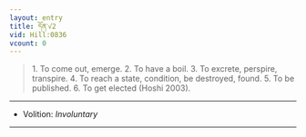 ```yaml
---
layout: entry
title: དོན་√2
vid: Hill:0836
vcount: 0
---
```

> 1\. To come out, emerge\. 2\. To have a boil\. 3\. To excrete, perspire, transpire\. 4\. To reach a state, condition, be destroyed, found\. 5\. To be published\. 6\. To get elected (Hoshi 2003)\.

---
* Volition: _Involuntary_

---

